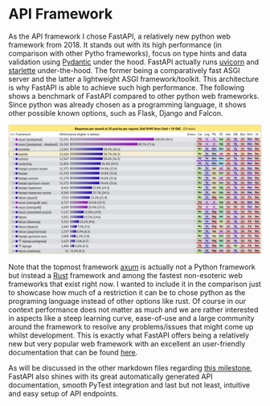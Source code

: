 # API Framework
As the API framework I chose FastAPI, a relatively new python web framework from 2018. It stands out with its high performance (in comparison with other Pytho frameworks), focus on type hints and data validation using [Pydantic](https://docs.pydantic.dev/) under the hood. FastAPI actually runs [uvicorn](https://github.com/encode/uvicorn) and [starlette](https://github.com/encode/starlette) under-the-hood. The former being a comparatively fast ASGI server and the latter a lightweight ASGI framework/toolkit. This architecture is why FastAPI is able to achieve such high performance. The following shows a benchmark of FastAPI compared to other python web frameworks. Since python was already chosen as a programming language, it shows other possible known options, such as Flask, Django and Falcon.


[![Web framework speed comparison](web_framework_speed_comparison.png)](https://www.techempower.com/benchmarks/#section=data-r22&hw=ph&test=query&l=yyksn3-cfz&f=zhb2t3-zik0zj-zijunz-zik0zj-zik0zj-zik0zj-zik0zj-ziimf3-zik0zj-yeiubj-zik0zj-zhb2tb-zik0zj-zik0zb-1ekf)

Note that the topmost framework [axum](https://github.com/tokio-rs/axum) is actually not a Python framework but instead a [Rust](https://www.techempower.com/benchmarks/#section=data-r22&hw=ph&test=query&l=yyksn3-cfz&f=zhb2t3-zik0zj-zijunz-zik0zj-zik0zj-zik0zj-zik0zj-ziimf3-zik0zj-yeiubj-zik0zj-zhb2tb-zik0zj-zik0zb-1ekf) framework and among the fastest non-esoteric web frameworks that exist right now. I wanted to include it in the comparison just to showcase how much of a restriction it can be to chose python as the programing language instead of other options like rust. Of course in our context performance does not matter as much and we are rather interested in aspects like a steep learning curve, ease-of-use and a large community around the framework to resolve any problems/issues that might come up whilst development. This is exactly what FastAPI offers being a relatively new but very popular web framework with an excellent an user-friendly documentation that can be found [here](https://fastapi.tiangolo.com/).

As will be discussed in the other markdown files regarding [this milestone](../milestone_3), FastAPI also shines with its great automatically generated API documentation, smooth PyTest integration and last but not least, intuitive and easy setup of API endpoints.
